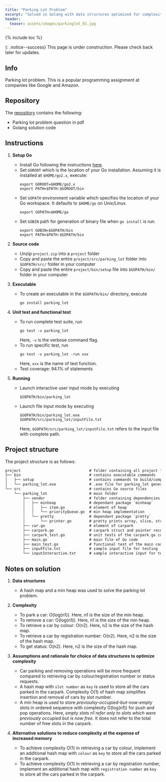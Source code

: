 ```yaml
---
title: "Parking Lot Problem"
excerpt: "Solved in Golang with data structures optimized for complexity"
header:
  teaser: assets/images/parkinglot_01.jpg
---
```


{% include toc %}

{: .notice--success}
This page is under construction. Please check back later for updates.

## Info
Parking lot problem. This is a popular programming assignment at companies like Google and Amazon.

## Repository

The [repository](https://github.com/Adaickalavan/parking-lot) contains the following:

+ Parking lot problem question in pdf
+ Golang solution code

## Instructions

1. **Setup Go**
    + Install Go following the instructions [here](https://golang.org/dl/).
    + Set `GOROOT` which is the location of your Go installation. Assuming it is installed at `$HOME/go2.x`, execute:
        ```
        export GOROOT=$HOME/go2.x
        export PATH=$PATH:$GOROOT/bin
        ```
    + Set `GOPATH` environment variable which specifies the location of your Go workspace. It defaults to `$HOME/go` on Unix/Linux.
        ```
        export GOPATH=$HOME/go
        ```
    + Set `GOBIN` path for generation of binary file when `go install` is run.
        ```
        export GOBIN=$GOPATH/bin
        export PATH=$PATH:$GOPATH/bin
        ```
2. **Source code**
    + Unzip `project.zip` into a `project` folder
    + Copy and paste the entire `project/src/parking_lot` folder into `$GOPATH/src/` folder in your computer
    + Copy and paste the entire `project/bin/setup` file into `$GOPATH/bin/` folder in your computer
  
3. **Executable**
    + To create an executable in the `$GOPATH/bin/` directory, execute
        ```
        go install parking_lot
        ```
4. **Unit test and functional test**
    + To run complete test suite, run
        ```
        go test -v parking_lot
        ```
        Here, `-v` is the verbose command flag.
    + To run specific test, run
        ```
        go test -v parking_lot -run xxx
        ```
        Here, `xxx` is the name of test function.
    + Test coverage: 94.1% of statements
5. **Running**
    + Launch interactive user input mode by executing
        ```
        $GOPATH/bin/parking_lot
        ```
    + Launch file input mode by executing
        ```
        $GOPATH/bin/parking_lot.exe $GOPATH/src/parking_lot/inputFile.txt
        ```
        Here, `$GOPATH/src/parking_lot/inputFile.txt` refers to the input file with complete path.

## Project structure

The project structure is as follows:

```txt
project                               # folder containing all project files
├── bin                               # contains executable commands
│   ├── setup                         # contains commands to build/compile the Go code
│   └── parking_lot.exe               # .exe file for parking_lot generated by `go install` command
└── src                               # contains Go source files
    └── parking_lot                   # main folder
        ├── vendor                    # folder containing dependencies
        │   ├── minheap               # dependant package `minheap`  
        │   │   ├── item.go           # element of heap
        │   │   └── priorityQueue.go  # min heap implementation
        │   └── pretty                # dependant package `pretty`  
        │       └── printer.go        # pretty prints array, slice, string
        ├── car.go                    # element of carpark
        ├── carpark.go                # carpark struct and pointer receiver methods
        ├── carpark_test.go           # unit tests of the carpark.go code
        ├── main.go                   # main file of Go code
        ├── main_test.go              # functional test of the main code
        ├── inputFile.txt             # sample input file for testing
        └── inputInteractive.txt      # sample interactive input for testing
```

## Notes on solution

1. **Data structures**
   + A hash map and a min heap was used to solve the parking lot problem.

2. **Complexity**
    + To park a car: O(log(n1)). Here, n1 is the size of the min heap.
    + To remove a car: O(log(n1)). Here, n1 is the size of the min heap.
    + To retrieve a car by colour: O(n2). Here, n2 is the size of the hash map.
    + To retrieve a car by registration number: O(n2). Here, n2 is the size of the hash map.
    + To get status: O(n2). Here, n2 is the size of the hash map.

3. **Assumptions and rationale for choice of data structures to optimize complexity**
    + Car parking and removing operations will be more frequent compared to retrieving car by colour/registration number or status requests.
    + A hash map with `slot number` as `key` is used to store all the cars parked in the carpark. Complexity O(1) of hash map simplifies insertion and removal of cars by slot number.
    + A min heap is used to store *previoulsy-occupied-but-now-empty* slots in ordered sequence with complexity O(log(n1)) for push and pop operations. Here, *empty slots n1 refer only to slots which were previously occupied but is now free*. It does not refer to the total number of free slots in the carpark.

4. **Alternative solutions to reduce complexity at the expense of increased memory**
    + To achieve complexity O(1) in retrieving a car by colour, implement an additional hash map with `colour` as `key` to store all the cars parked in the carpark.
    + To achieve complexity O(1) in retrieving a car by registration number, implement an additional hash map with `registration number` as `key` to store all the cars parked in the carpark.
